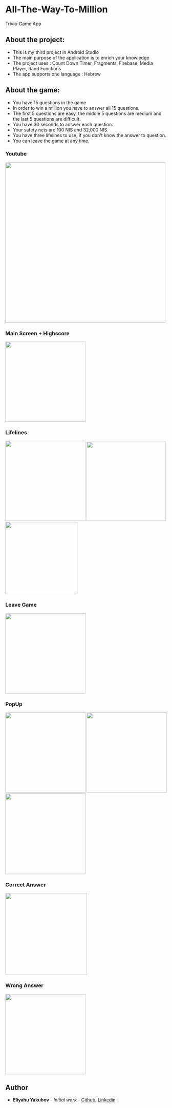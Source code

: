# All-The-Way-To-Million
Trivia-Game App

## About the project:

- This is my third project in Android Studio 
- The main purpose of the application is to enrich your knowledge
- The project uses : Count Down Timer, Fragments, Firebase, Media Player, Rand Functions
- The app supports one language : Hebrew

## About the game:

- You have 15 questions in the game
- In order to win a million you have to answer all 15 questions. 
- The first 5 questions are easy, the middle 5 questions are medium and the last 5 questions are difficult. 
- You have 30 seconds to answer each question.
- Your safety nets are 100 NIS and 32,000 NIS.
- You have three lifelines to use, if you don't know the answer to question.
- You can leave the game at any time.

### Youtube
[<img src="https://github.com/EliYakubov7/All-The-Way-To-Million/blob/main/screenshots/youtube.png" width="500">
](https://youtu.be/aXu97Gu7z-w "YouTube Video")

### Main Screen + Highscore

<img src="https://github.com/EliYakubov7/All-The-Way-To-Million/blob/main/screenshots/opening_game.gif" width="250">
  
### Lifelines

<img src="https://github.com/EliYakubov7/All-The-Way-To-Million/blob/main/screenshots/audience.png" width="250"> <img src="https://github.com/EliYakubov7/All-The-Way-To-Million/blob/main/screenshots/fifty_fifty.png" width="247"> <img src="https://github.com/EliYakubov7/All-The-Way-To-Million/blob/main/screenshots/change_question.gif" width="225">

### Leave Game

<img src="https://github.com/EliYakubov7/All-The-Way-To-Million/blob/main/screenshots/leave_question.png" width="250">

### PopUp

<img src="https://github.com/EliYakubov7/All-The-Way-To-Million/blob/main/screenshots/time_is_out.jpg" width="250"> <img src="https://github.com/EliYakubov7/All-The-Way-To-Million/blob/main/screenshots/popup.jpg" width="250"> <img src="https://github.com/EliYakubov7/All-The-Way-To-Million/blob/main/screenshots/leave.jpg" width="251">

### Correct Answer 

<img src="https://github.com/EliYakubov7/All-The-Way-To-Million/blob/main/screenshots/correct_answer.jpg" width="255">

### Wrong Answer 

<img src="https://github.com/EliYakubov7/All-The-Way-To-Million/blob/main/screenshots/wrong_answer.png" width="250">

## Author

* **Eliyahu Yakubov** - *Initial work* - [Github](https://github.com/EliYakubov7), [Linkedin](https://www.linkedin.com/in/eli-yakubov-961908173)

